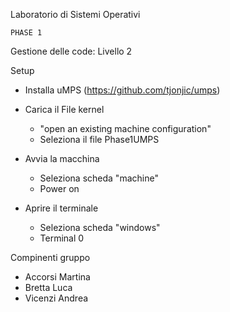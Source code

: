 Laboratorio di Sistemi Operativi 

	PHASE 1

Gestione delle code: Livello 2

Setup 

- Installa uMPS (https://github.com/tjonjic/umps)

- Carica il File kernel 
	- "open an existing machine configuration"
	- Seleziona il file Phase1UMPS

- Avvia la macchina
	- Seleziona scheda "machine"
	- Power on 

- Aprire il terminale 
	- Seleziona scheda "windows"
	- Terminal 0


Compinenti gruppo
- Accorsi Martina 
- Bretta Luca
- Vicenzi Andrea
